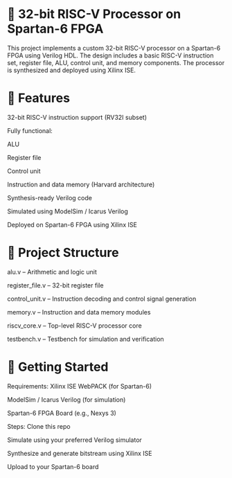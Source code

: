 # 🧠 32-bit RISC-V Processor on Spartan-6 FPGA
This project implements a custom 32-bit RISC-V processor on a Spartan-6 FPGA using Verilog HDL. The design includes a basic RISC-V instruction set, register file, ALU, control unit, and memory components. The processor is synthesized and deployed using Xilinx ISE.

# 🔧 Features
32-bit RISC-V instruction support (RV32I subset)

Fully functional:

ALU

Register file

Control unit

Instruction and data memory (Harvard architecture)

Synthesis-ready Verilog code

Simulated using ModelSim / Icarus Verilog

Deployed on Spartan-6 FPGA using Xilinx ISE

# 📁 Project Structure
alu.v – Arithmetic and logic unit

register_file.v – 32-bit register file

control_unit.v – Instruction decoding and control signal generation

memory.v – Instruction and data memory modules

riscv_core.v – Top-level RISC-V processor core

testbench.v – Testbench for simulation and verification

# 🚀 Getting Started
Requirements:
Xilinx ISE WebPACK (for Spartan-6)

ModelSim / Icarus Verilog (for simulation)

Spartan-6 FPGA Board (e.g., Nexys 3)

Steps:
Clone this repo

Simulate using your preferred Verilog simulator

Synthesize and generate bitstream using Xilinx ISE

Upload to your Spartan-6 board
